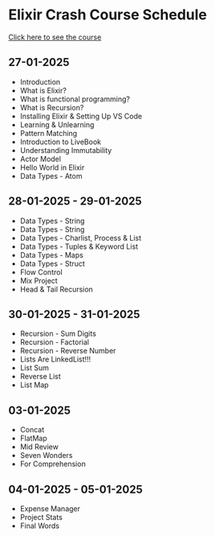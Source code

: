 # Elixir Crash Course Schedule

[Click here to see the course](https://www.youtube.com/watch?v=IiIgm_yaoOA)

## 27-01-2025

- Introduction
- What is Elixir?
- What is functional programming?
- What is Recursion?
- Installing Elixir & Setting Up VS Code
- Learning & Unlearning
- Pattern Matching
- Introduction to LiveBook
- Understanding Immutability
- Actor Model
- Hello World in Elixir
- Data Types - Atom

## 28-01-2025 - 29-01-2025

- Data Types - String
- Data Types - String
- Data Types - Charlist, Process & List
- Data Types - Tuples & Keyword List
- Data Types - Maps
- Data Types - Struct
- Flow Control
- Mix Project
- Head & Tail Recursion

## 30-01-2025 - 31-01-2025

- Recursion - Sum Digits
- Recursion - Factorial
- Recursion - Reverse Number
- Lists Are LinkedList!!!
- List Sum
- Reverse List
- List Map

## 03-01-2025

- Concat
- FlatMap
- Mid Review
- Seven Wonders
- For Comprehension

## 04-01-2025 - 05-01-2025

- Expense Manager
- Project Stats
- Final Words
